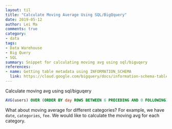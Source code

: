 ```yaml
---
layout: til
title: "Calculate Moving Average Using SQL/BigQquery"
date: 2019-05-12
author: Lei Ma
comments: true
category:
- data
tags:
- Data Warehouse
- Big Query
- SQL
summary: Snippet for calculating moving avg using sql/biguqery
references:
- name: Getting table metadata using INFORMATION_SCHEMA
  link: https://cloud.google.com/bigquery/docs/information-schema-tables
---
```



Calculate moving avg using sql/biguqery

```SQL
AVG(users) OVER (ORDER BY day ROWS BETWEEN 6 PRECEDING AND 0 FOLLOWING) AS moving_avg
```

What about moving average for different categories? For example, we have `date`, `categories`, `fee`. We would like to calculate the moving avg for each category.

